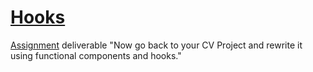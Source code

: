 # [Hooks](https://www.theodinproject.com/lessons/node-path-javascript-hooks)


[Assignment](https://www.theodinproject.com/lessons/node-path-javascript-hooks#assignment) deliverable "Now go back to your CV Project and rewrite it using functional components and hooks."
